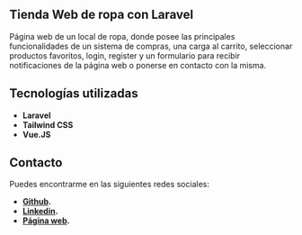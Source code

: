 ## Tienda Web de ropa con Laravel

Página web  de un local de ropa, donde posee las principales funcionalidades de un sistema de compras, una carga al carrito, seleccionar productos favoritos, login, register y un formulario para recibir notificaciones de la página web o ponerse en contacto con la misma.

## Tecnologías utilizadas

- **Laravel**
- **Tailwind CSS**
- **Vue.JS**

## Contacto

Puedes encontrarme en las siguientes redes sociales:

- **[Github](https://github.com/santvallejos).**
- **[Linkedin](www.linkedin.com/in/santiago-vallejos-97a933236).**
- **[Página web](https://santiagodev.netlify.app).**

